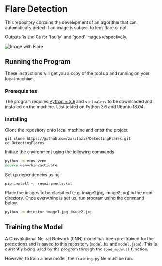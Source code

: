 # Flare Detection

This repository contains the development of an algorithm that can automatically detect if an image
is subject to lens flare or not.

Outputs 1s and 0s for 'faulty' and 'good' images respectively.

![Image with Flare](./training/flare/G0015142.png)

## Running the Program

These instructions will get you a copy of the tool up and running on your local machine.

### Prerequisites

The program requires [Python = 3.6](https://www.python.org/downloads/) and `virtualenv` to be downloaded and installed on the machine.
Last tested on Python 3.6 and Ubuntu 18.04.

### Installing
Clone the repository onto local machine and enter the project
```
git clone https://github.com/zarifaziz/DetectingFlares.git
cd DetectingFlares
```
Initiate the environment using the following commands
```bash
python -m venv venv
source venv/bin/activate
```
Set up dependencies using
```
pip install -r requirements.txt
```

Place the images to be classified (e.g. image1.jpg, image2.jpg) in the main directory.
Once everything is set up, run program using the command below.
```bash
python -m detector image1.jpg image2.jpg
```

## Training the Model

A Convolutional Neural Network (CNN) model has been pre-trained for the predictions and is saved 
to this repository (`model.h5` and `model.json`). This is currently
being used by the program through the `load_model()` function.

However, to train a new model, the `training.py` file must be run.
